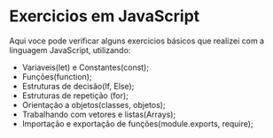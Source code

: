 # Exercicios em JavaScript

Aqui voce pode verificar alguns exercicios básicos que realizei com a linguagem JavaScript, utilizando: 

- Variaveis(let) e Constantes(const);
- Funções(function);
- Estruturas de decisão(If, Else);
- Estruturas de repetição (for);
- Orientação a objetos(classes, objetos);
- Trabalhando com vetores e listas(Arrays);
- Importação e exportação de funções(module.exports, require); 

